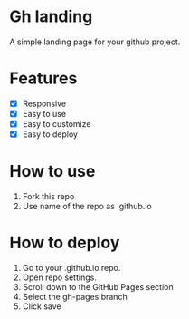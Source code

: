 # Gh landing

A simple landing page for your github project.

# Features

- [x] Responsive
- [x] Easy to use
- [x] Easy to customize
- [x] Easy to deploy

# How to use

1. Fork this repo
2. Use name of the repo as <username>.github.io

# How to deploy

1. Go to your <username>.github.io repo.
2. Open repo settings.
3. Scroll down to the GitHub Pages section
4. Select the gh-pages branch
5. Click save
